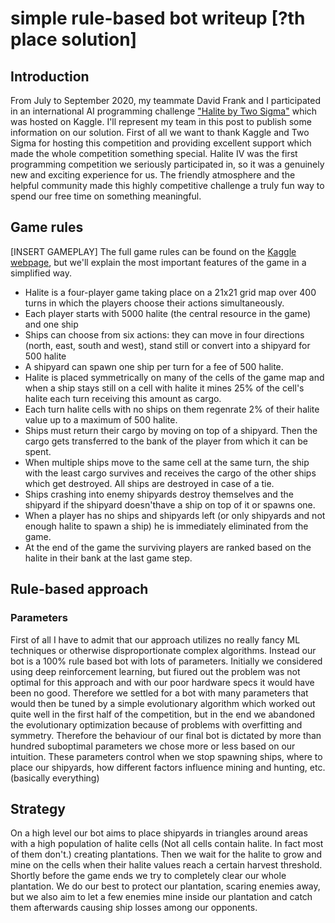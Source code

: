 # simple rule-based bot writeup [?th place solution]
## Introduction
From July to September 2020, my teammate David Frank and I participated in an international AI programming challenge ["Halite by Two Sigma"](https://www.kagle.com/c/halite) which was hosted on Kaggle. I'll represent my team in this post to publish some information on our solution. First of all we want to thank Kaggle and Two Sigma for hosting this competition and providing excellent support which made the whole competition something special. Halite IV was the first programming competition we seriously participated in, so it was a genuinely new and exciting experience for us. The friendly atmosphere and the helpful community made this highly competitive challenge a truly fun way to spend our free time on something meaningful.

## Game rules
[INSERT GAMEPLAY]
The full game rules can be found on the [Kaggle webpage](https://www.kaggle.com/c/halite/overview/halite-rules), but we'll explain the most important features of the game in a simplified way.
- Halite is a four-player game taking place on a 21x21 grid map over 400 turns in which the players choose their actions simultaneously.
- Each player starts with 5000 halite (the central resource in the game) and one ship
- Ships can choose from six actions: they can move in four directions (north, east, south and west), stand still or convert into a shipyard for 500 halite
- A shipyard can spawn one ship per turn for a fee of 500 halite.
- Halite is placed symmetrically on many of the cells of the game map and when a ship stays still on a cell with halite it mines 25% of the cell's halite each turn receiving this amount as cargo.
- Each turn halite cells with no ships on them regenrate 2% of their halite value up to a maximum of 500 halite.
- Ships must return their cargo by moving on top of a shipyard. Then the cargo gets transferred to the bank of the player from which it can be spent.
- When multiple ships move to the same cell at the same turn, the ship with the least cargo survives and receives the cargo of the other ships which get destroyed. All ships are destroyed in case of a tie.
- Ships crashing into enemy shipyards destroy themselves and the shipyard if the shipyard doesn'thave a ship on top of it or spawns one.
- When a player has no ships and shipyards left (or only shipyards and not enough halite to spawn a ship) he is immediately eliminated from the game.
- At the end of the game the surviving players are ranked based on the halite in their bank at the last game step.

## Rule-based approach
### Parameters
First of all I have to admit that our approach utilizes no really fancy ML techniques or otherwise disproportionate complex algorithms. Instead our bot is a 100% rule based bot with lots of parameters. Initially we considered using deep reinforcement learning, but fiured out the problem was not optimal for this approach and with our poor hardware specs it would have been no good. Therefore we settled for a bot with many parameters that would then be tuned by a simple evolutionary algorithm which worked out quite well in the first half of the competition, but in the end we abandoned the evolutionary optimization because of problems with overfitting and symmetry. Therefore the behaviour of our final bot is dictated by more than hundred suboptimal parameters we chose more or less based on our intuition. These parameters control when we stop spawning ships, where to place our shipyards, how different factors influence mining and hunting, etc. (basically everything)

## Strategy
On a high level our bot aims to place shipyards in triangles around areas with a high population of halite cells (Not all cells contain halite. In fact most of them don't.) creating plantations. Then we wait for the halite to grow and mine on the cells when their halite values reach a certain harvest threshold. Shortly before the game ends we try to completely clear our whole plantation. We do our best to protect our plantation, scaring enemies away, but we also aim to let a few enemies mine inside our plantation and catch them afterwards causing ship losses among our opponents.

## 
